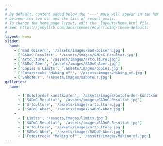 ```yaml
---
#
# By default, content added below the "---" mark will appear in the home page
# between the top bar and the list of recent posts.
# To change the home page layout, edit the _layouts/home.html file.
# See: https://jekyllrb.com/docs/themes/#overriding-theme-defaults
#
layout: home
slider: 
  home: 
    - ['Bad Goisern', '/assets/images/Bad-Goisern.jpg']
    - ['SADoG Resultat', '/assets/images/SADoG-Resultat.jpg']
    - ['Artculture', '/assets/images/artculture.jpg']
    - ['SADoG Aber', '/assets/images/SADoG-Aber.jpg']
    - ['Copies & Limits', '/assets/images/copies.jpg']
    - ['Fotostrecke "Making of"', '/assets/images/Making_of.jpg']
    - ['Saboteur', '/assets/images/saboteur.jpg']
galleries:
  home:
    -
      - ['Outoforder kunstkaufen', '/assets/images/outoforder-kunstkaufen.jpg']
      - ['SADoG Resultat', '/assets/images/SADoG-Resultat.jpg']
      - ['Artculture', '/assets/images/artculture.jpg']
      - ['SADoG Aber', '/assets/images/SADoG-Aber.jpg']
    -
      - ['Limits', '/assets/images/limits.jpg']
      - ['SADoG Resultat', '/assets/images/SADoG-Resultat.jpg']
      - ['Artculture', '/assets/images/artculture.jpg']
      - ['SADoG Aber', '/assets/images/SADoG-Aber.jpg']
      - ['Fotostrecke "Making of"', '/assets/images/Making_of.jpg']
---
```

